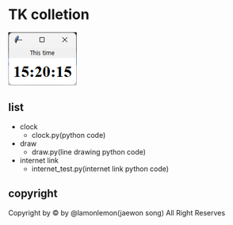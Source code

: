 # TK colletion

![](image.png)

## list

* clock
  * clock.py(python code)
* draw
  * draw.py(line drawing python code)
* internet link
  * internet_test.py(internet link python code)

## copyright
Copyright by © by @lamonlemon(jaewon song) All Right Reserves
